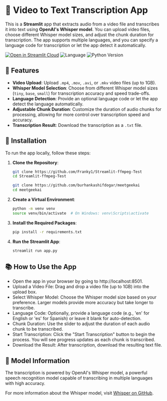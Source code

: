 # 🎥 Video to Text Transcription App

This is a **Streamlit** app that extracts audio from a video file and transcribes it into text using **OpenAI's Whisper model**. You can upload video files, choose different Whisper model sizes, and adjust the chunk duration for transcription. The app supports multiple languages, and you can specify a language code for transcription or let the app detect it automatically.

[![Open in Streamlit Cloud](https://img.shields.io/badge/Open%20in-Streamlit%20Cloud-F24747?logo=streamlit)](https://meetgeekai.streamlit.app) 
![Language](https://img.shields.io/github/languages/top/Franky1/Streamlit-ffmpeg-Test?logo=python) 
![Python Version](https://img.shields.io/badge/Python-3.7%20|%203.8%20|%203.9-blue?logo=python) 

## 🌟 Features

- **Video Upload**: Upload `.mp4`, `.mov`, `.avi`, or `.mkv` video files (up to 1GB).
- **Whisper Model Selection**: Choose from different Whisper model sizes (`tiny`, `base`, `small`) for transcription accuracy and speed trade-offs.
- **Language Detection**: Provide an optional language code or let the app detect the language automatically.
- **Adjustable Chunk Duration**: Customize the duration of audio chunks for processing, allowing for more control over transcription speed and accuracy.
- **Transcription Result**: Download the transcription as a `.txt` file.

## 🔧 Installation

To run the app locally, follow these steps:

1. **Clone the Repository**:
   ```bash
   git clone https://github.com/Franky1/Streamlit-ffmpeg-Test
   cd Streamlit-ffmpeg-Test
   ```
   ```bash
   git clone https://github.com/burhankashifdogar/meetgeekai
   cd meetgeekai

2. **Create a Virtual Environment**:
    ```bash
    python -m venv venv
    source venv/bin/activate  # On Windows: venv\Scripts\activate
3. **Install the Required Packages**:
    ```bash
    pip install -r requirements.txt
4. **Run the Streamlit App**:
    ```bash
    streamlit run app.py

## 📚 How to Use the App


- Open the app in your browser by going to http://localhost:8501.
- Upload a Video File: Drag and drop a video file (up to 1GB) into the upload box.
- Select Whisper Model: Choose the Whisper model size based on your preference. Larger models provide more accuracy but take longer to transcribe.
- Language Code: Optionally, provide a language code (e.g., 'en' for English or 'es' for Spanish) or leave it blank for auto-detection.
- Chunk Duration: Use the slider to adjust the duration of each audio chunk to be transcribed.
- Start Transcription: Click the "Start Transcription" button to begin the process. You will see progress updates as each chunk is transcribed.
- Download the Result: After transcription, download the resulting text file.

## 🧠 Model Information

The transcription is powered by OpenAI's Whisper model, a powerful speech recognition model capable of transcribing in multiple languages with high accuracy.

For more information about the Whisper model, visit [Whisper on GitHub](https://github.com/openai/whisper).